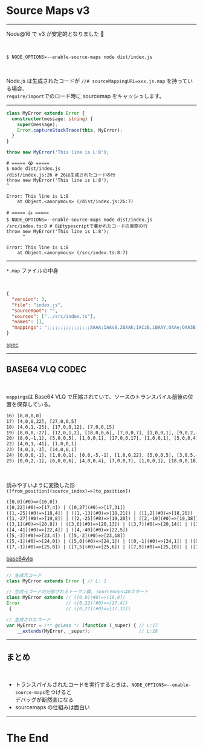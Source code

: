 # Source Maps v3

---

Node@16 で v3 が安定的となりました 🎉

<br />

```shell
$ NODE_OPTIONS=--enable-source-maps node dist/index.js
```

<br />

Node.js は生成されたコードが `//# sourceMappingURL=xxx.js.map` を持っている場合、<br />`require/import`でのロード時に sourcemap をキャッシュします。

---

```ts
class MyError extends Error {
  constructor(message: string) {
    super(message);
    Error.captureStackTrace(this, MyError);
  }
}

throw new MyError('This line is L:8');
```

```shell
# ===== 😭 =====
$ node dist/index.js
/dist/index.js:26 # 26は生成されたコードの行
throw new MyError('This line is L:8');
^

Error: This line is L:8
    at Object.<anonymous> (/dist/index.js:26:7)

# ===== 👍 =====
$ NODE_OPTIONS=--enable-source-maps node dist/index.js
/src/index.ts:8 # 8はtypescriptで書かれたコードの実際の行
throw new MyError('This line is L:8');
      ^

Error: This line is L:8
    at Object.<anonymous> (/src/index.ts:8:7)
```

---

`*.map` ファイルの中身

<br />

```json
{
  "version": 3,
  "file": "index.js",
  "sourceRoot": "",
  "sources": ["../src/index.ts"],
  "names": [],
  "mappings": ";;;;;;;;;;;;;;;;AAAA;IAAsB,2BAAK;IACzB,iBAAY,OAAe;QAA3B,YACE,kBAAM,OAAO,CAAC,SAEf;QADC,KAAK,CAAC,iBAAiB,CAAC,KAAI,EAAE,OAAO,CAAC,CAAC;;IACzC,CAAC;IACH,cAAC;AAAD,CAAC,AALD,CAAsB,KAAK,GAK1B;AAED,MAAM,IAAI,OAAO,CAAC,kBAAkB,CAAC,CAAC"
}
```

[spec](http://sourcemaps.info/spec.html)

---

## BASE64 VLQ CODEC

<br />

`mappings`は Base64 VLQ で圧縮されていて、ソースのトランスパイル前後の位置を保存している。

```txt
16) [0,0,0,0]
17) [4,0,0,22], [27,0,0,5]
18) [4,0,1,-25], [17,0,0,12], [7,0,0,15]
19) [8,0,0,-27], [12,0,1,2], [18,0,0,6], [7,0,0,7], [1,0,0,1], [9,0,2,-15]
20) [8,0,-1,1], [5,0,0,5], [1,0,0,1], [17,0,0,17], [1,0,0,1], [5,0,0,4], [2,0,0,2], [7,0,0,7], [1,0,0,1], [1,0,0,1]
22) [4,0,1,-41], [1,0,0,1]
23) [4,0,1,-3], [14,0,0,1]
24) [0,0,0,-1], [1,0,0,1], [0,0,-5,-1], [1,0,0,22], [5,0,0,5], [3,0,5,-26]
25) [0,0,2,-1], [6,0,0,6], [4,0,0,4], [7,0,0,7], [1,0,0,1], [18,0,0,18], [1,0,0,1], [1,0,0,1]
```

<br />

読みやすいように変換した形  
`([from_position](source_index)=>[to_position])`

```txt
([0,0](#0)=>[16,0])
([0,22](#0)=>[17,4]) | ([0,27](#0)=>[17,31])
([1,-25](#0)=>[18,4]) | ([1,-13](#0)=>[18,21]) | ([1,2](#0)=>[18,28])
([1,-27](#0)=>[19,8]) | ([2,-25](#0)=>[19,20]) | ([2,-19](#0)=>[19,38]) | ([2,-12](#0)=>[19,45]) | ([2,-11](#0)=>[19,46]) | ([4,-26](#0)=>[19,55])
([3,1](#0)=>[20,8]) | ([3,6](#0)=>[20,13]) | ([3,7](#0)=>[20,14]) | ([3,24](#0)=>[20,31]) | ([3,25](#0)=>[20,32]) | ([3,29](#0)=>[20,37]) | ([3,31](#0)=>[20,39]) | ([3,38](#0)=>[20,46]) | ([3,39](#0)=>[20,47]) | ([3,40](#0)=>[20,48])
([4,-41](#0)=>[22,4]) | ([4,-40](#0)=>[22,5])
([5,-3](#0)=>[23,4]) | ([5,-2](#0)=>[23,18])
([5,-1](#0)=>[24,0]) | ([5,0](#0)=>[24,1]) | ([0,-1](#0)=>[24,1]) | ([0,21](#0)=>[24,2]) | ([0,26](#0)=>[24,7]) | ([5,0](#0)=>[24,10])
([7,-1](#0)=>[25,0]) | ([7,5](#0)=>[25,6]) | ([7,9](#0)=>[25,10]) | ([7,16](#0)=>[25,17]) | ([7,17](#0)=>[25,18]) | ([7,35](#0)=>[25,36]) | ([7,36](#0)=>[25,37]) | ([7,37](#0)=>[25,38])
```

[base64vlq](https://www.murzwin.com/base64vlq.html)

---

```ts
// 生成元コード
class MyError extends Error { // L: 1
```

```ts
// 生成元コードの分割されるトークン群, sourcemapsは0スタート
class MyError extends // ([0,0](#0)=>[16,0])
Error                 // ([0,22](#0)=>[17,4])
 {                    // ([0,27](#0)=>[17,31])
```

```js
// 生成されたコード
var MyError = /** @class */ (function (_super) { // L:17
    __extends(MyError, _super);                  // L:18
```

---

## まとめ

<br />

- トランスパイルされたコードを実行するときは、`NODE_OPTIONS=--enable-source-maps`をつけると<br />デバッグが断然楽になる
- sourcemaps の仕組みは面白い

---

# The End
